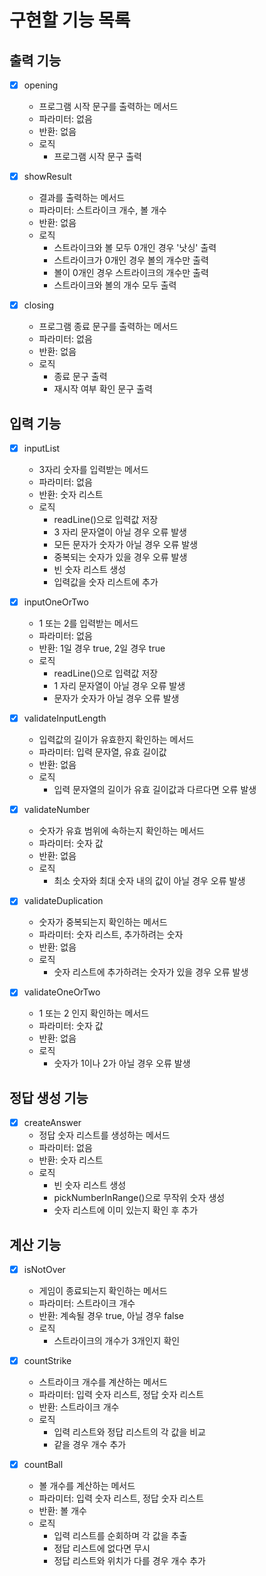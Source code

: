 # 구현할 기능 목록

## 출력 기능

- [x] opening
    - 프로그램 시작 문구를 출력하는 메서드
    - 파라미터: 없음
    - 반환: 없음
    - 로직
        - 프로그램 시작 문구 출력


- [x] showResult
    - 결과를 출력하는 메서드
    - 파라미터: 스트라이크 개수, 볼 개수
    - 반환: 없음
    - 로직
        - 스트라이크와 볼 모두 0개인 경우 '낫싱' 출력
        - 스트라이크가 0개인 경우 볼의 개수만 출력
        - 볼이 0개인 경우 스트라이크의 개수만 출력
        - 스트라이크와 볼의 개수 모두 출력


- [x] closing
    - 프로그램 종료 문구를 출력하는 메서드
    - 파라미터: 없음
    - 반환: 없음
    - 로직
        - 종료 문구 출력
        - 재시작 여부 확인 문구 출력

## 입력 기능

- [x] inputList
    - 3자리 숫자를 입력받는 메서드
    - 파라미터: 없음
    - 반환: 숫자 리스트
    - 로직
        - readLine()으로 입력값 저장
        - 3 자리 문자열이 아닐 경우 오류 발생
        - 모든 문자가 숫자가 아닐 경우 오류 발생
        - 중복되는 숫자가 있을 경우 오류 발생
        - 빈 숫자 리스트 생성
        - 입력값을 숫자 리스트에 추가


- [x] inputOneOrTwo
    - 1 또는 2를 입력받는 메서드
    - 파라미터: 없음
    - 반환: 1일 경우 true, 2일 경우 true
    - 로직
        - readLine()으로 입력값 저장
        - 1 자리 문자열이 아닐 경우 오류 발생
        - 문자가 숫자가 아닐 경우 오류 발생


- [x] validateInputLength
    - 입력값의 길이가 유효한지 확인하는 메서드
    - 파라미터: 입력 문자열, 유효 길이값
    - 반환: 없음
    - 로직
        - 입력 문자열의 길이가 유효 길이값과 다르다면 오류 발생


- [x] validateNumber
    - 숫자가 유효 범위에 속하는지 확인하는 메서드
    - 파라미터: 숫자 값
    - 반환: 없음
    - 로직
        - 최소 숫자와 최대 숫자 내의 값이 아닐 경우 오류 발생

- [x] validateDuplication
    - 숫자가 중복되는지 확인하는 메서드
    - 파라미터: 숫자 리스트, 추가하려는 숫자
    - 반환: 없음
    - 로직
        - 숫자 리스트에 추가하려는 숫자가 있을 경우 오류 발생

- [x] validateOneOrTwo
    - 1 또는 2 인지 확인하는 메서드
    - 파라미터: 숫자 값
    - 반환: 없음
    - 로직
        - 숫자가 1이나 2가 아닐 경우 오류 발생

## 정답 생성 기능

- [x] createAnswer
    - 정답 숫자 리스트를 생성하는 메서드
    - 파라미터: 없음
    - 반환: 숫자 리스트
    - 로직
        - 빈 숫자 리스트 생성
        - pickNumberInRange()으로 무작위 숫자 생성
        - 숫자 리스트에 이미 있는지 확인 후 추가

## 계산 기능

- [x] isNotOver
    - 게임이 종료되는지 확인하는 메서드
    - 파라미터: 스트라이크 개수
    - 반환: 계속될 경우 true, 아닐 경우 false
    - 로직
        - 스트라이크의 개수가 3개인지 확인

- [x] countStrike
    - 스트라이크 개수를 계산하는 메서드
    - 파라미터: 입력 숫자 리스트, 정답 숫자 리스트
    - 반환: 스트라이크 개수
    - 로직
        - 입력 리스트와 정답 리스트의 각 값을 비교
        - 같을 경우 개수 추가


- [x] countBall
    - 볼 개수를 계산하는 메서드
    - 파라미터: 입력 숫자 리스트, 정답 숫자 리스트
    - 반환: 볼 개수
    - 로직
        - 입력 리스트를 순회하며 각 값을 추출
        - 정답 리스트에 없다면 무시
        - 정답 리스트와 위치가 다를 경우 개수 추가